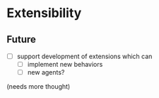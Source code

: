 # Extensibility

## Future

- [ ] support development of extensions which can
    - [ ] implement new behaviors
    - [ ] new agents?

(needs more thought)
